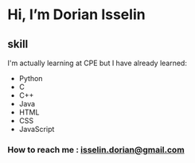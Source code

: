 Hi, I’m Dorian Isselin
=============================

## skill
I'm actually learning at CPE but I have already learned:
- Python
- C
- C++
- Java
- HTML
- CSS
- JavaScript

### How to reach me : isselin.dorian@gmail.com

<!---
12dorian12/12dorian12 is a ✨ special ✨ repository because its `README.md` (this file) appears on your GitHub profile.
You can click the Preview link to take a look at your changes.
--->
